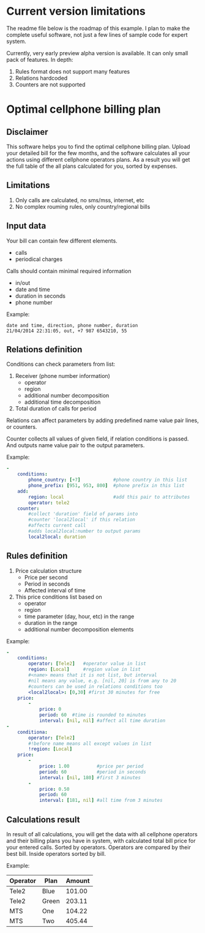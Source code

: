 Current version limitations
===========================

The readme file below is the roadmap of this example.
I plan to make the complete useful software, not just
a few lines of sample code for expert system.

Currently, very early preview alpha version is available.
It can only small pack of features. In depth:

1. Rules format does not support many features
2. Relations hardcoded
3. Counters are not supported


Optimal cellphone billing plan
==============================

Disclaimer
----------

This software helps you to find the optimal cellphone billing plan. Upload your detailed bill for the few months, and the software calculates all your actions using different cellphone operators plans. As a result you will get the full table of the all plans calculated for you, sorted by expenses.

Limitations
-----------

1. Only calls are calculated, no sms/mss, internet, etc
2. No complex rouming rules, only country/regional bills

Input data
----------

Your bill can contain few different elements. 

* calls
* periodical charges

Calls should contain minimal required information

* in/out
* date and time
* duration in seconds
* phone number

Example:
``` csv
date and time, direction, phone number, duration
21/04/2014 22:31:05, out, +7 987 6543210, 55
```

Relations definition
--------------------

Conditions can check parameters from list:

1. Receiver (phone number information)
    * operator
    * region
    * additional number decomposition
    * additional time decomposition
2. Total duration of calls for period

Relations can affect parameters by adding predefined name value pair lines, or counters.

Counter collects all values of given field, if relation conditions is passed. And outputs name value pair to the output parameters.

Example:
``` yaml
-
    conditions:
        phone_country: [+7]            #phone country in this list
        phone_prefix: [951, 953, 800]  #phone prefix in this list
    add:
        region: local                  #add this pair to attributes
        operator: tele2
    counter:
        #collect 'duration' field of params into
        #counter 'local2local' if this relation
        #affects current call
        #adds local2local:number to output params
        local2local: duration
```

Rules definition
----------------

1. Price calculation structure
    * Price per second
    * Period in seconds
    * Affected interval of time
2. This price conditions list based on
    * operator
    * region
    * time parameter (day, hour, etc) in the range
    * duration in the range
    * additional number decomposition elements

Example:
``` yaml
-
    conditions:
        operator: [Tele2]   #operator value in list
        region: [Local]     #region value in list
        #<name> means that it is not list, but interval
        #nil means any value, e.g. [nil, 20] is from any to 20
        #counters can be used in relations conditions too
        <local2local>: [0,30] #first 30 minutes for free
    price:
        -
            price: 0
            period: 60  #time is rounded to minutes
            interval: [nil, nil] #affect all time duration
-
    conditiona:
        operator: [Tele2]
        #!before name means all except values in list
        !region: [Local]  
    price:
        -
            price: 1.00          #price per period
            period: 60           #period in seconds
            interval: [nil, 180] #first 3 minutes
        -
            price: 0.50
            period: 60
            interval: [181, nil] #all time from 3 minutes
```         

Calculations result
-------------------

In result of all calculations, you will get the data with all cellphone operators and their billing plans you have in system, with calculated total bill price for your entered calls. Sorted by operators. Operators are compared by their best bill. Inside operators sorted by bill.

Example:

|Operator   |Plan      |Amount|
|-----------|----------|------|
|Tele2      |Blue      |101.00|
|Tele2      |Green     |203.11|
|MTS        |One       |104.22|
|MTS        |Two       |405.44|

